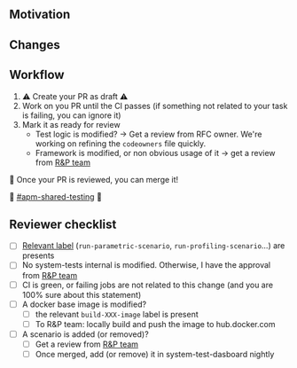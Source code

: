 ## Motivation

<!-- What inspired you to submit this pull request? -->

## Changes

<!-- A brief description of the change being made with this pull request. -->

## Workflow


1. ⚠️ Create your PR as draft ⚠️
2. Work on you PR until the CI passes (if something not related to your task is failing, you can ignore it)
3. Mark it as ready for review
    * Test logic is modified? -> Get a review from RFC owner. We're working on refining the `codeowners` file quickly.
    * Framework is modified, or non obvious usage of it -> get a review from [R&P team](https://dd.enterprise.slack.com/archives/C025TJ4RZ8X)

:rocket: Once your PR is reviewed, you can merge it!

🛟 [#apm-shared-testing](https://dd.enterprise.slack.com/archives/C025TJ4RZ8X) 🛟

## Reviewer checklist

* [ ] [Relevant label](https://github.com/DataDog/system-tests/blob/main/docs/CI/labels.md) (`run-parametric-scenario`, `run-profiling-scenario`...) are presents
* [ ] No system-tests internal is modified. Otherwise, I have the approval from [R&P team](https://dd.enterprise.slack.com/archives/C025TJ4RZ8X)
* [ ] CI is green, or failing jobs are not related to this change (and you are 100% sure about this statement)
* [ ] A docker base image is modified?
    * [ ] the relevant `build-XXX-image` label is present
    * [ ] To R&P team: locally build and push the image to hub.docker.com 
* [ ] A scenario is added (or removed)?
    * [ ] Get a review from [R&P team](https://dd.enterprise.slack.com/archives/C025TJ4RZ8X)
    * [ ] Once merged, add (or remove) it in system-test-dasboard nightly
